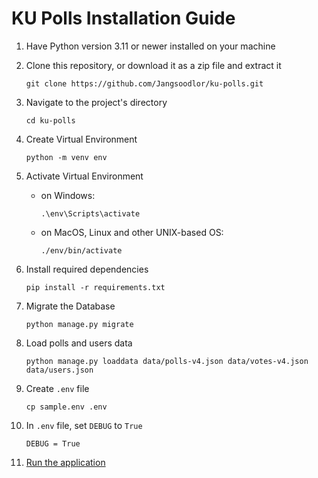 # KU Polls Installation Guide

1. Have Python version 3.11 or newer installed on your machine

1. Clone this repository, or download it as a zip file and extract it
    ```
    git clone https://github.com/Jangsoodlor/ku-polls.git
    ```

1. Navigate to the project's directory
    ```
    cd ku-polls
    ```

1. Create Virtual Environment
    ```
    python -m venv env
    ```

1. Activate Virtual Environment
    - on Windows:
      ```
      .\env\Scripts\activate
      ```
    - on MacOS, Linux and other UNIX-based OS:
      ```
      ./env/bin/activate
      ```

1. Install required dependencies 
    ```
    pip install -r requirements.txt
    ```

1. Migrate the Database
    ```
    python manage.py migrate
    ```

1. Load polls and users data
    ```
    python manage.py loaddata data/polls-v4.json data/votes-v4.json data/users.json
    ```

1. Create `.env` file
    ```
    cp sample.env .env
    ```

1. In `.env` file, set `DEBUG` to `True`
    ```
    DEBUG = True
    ```

1. [Run the application](README.md#running-the-application)
